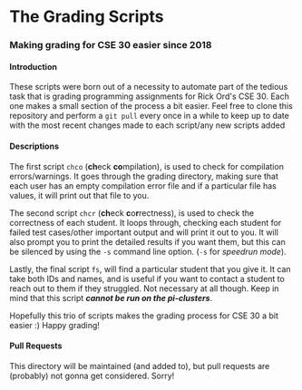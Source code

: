 # The Grading Scripts

### Making grading for CSE 30 easier since 2018


#### Introduction

These scripts were born out of a necessity to automate part of the tedious task
that is grading programming assignments for Rick Ord's CSE 30. Each one makes a
small section of the process a bit easier. Feel free to clone this repository
and perform a `git pull` every once in a while to keep up to date with the most
recent changes made to each script/any new scripts added

#### Descriptions

The first script `chco` (**ch**eck **co**mpilation), is used to check for
compilation errors/warnings. It goes through the grading directory, making sure
that each user has an empty compilation error file and if a particular file has
values, it will print out that file to you.

The second script `chcr` (**ch**eck **c**o**r**rectness), is used to check the
correctness of each student. It loops through, checking each student for failed
test cases/other important output and will print it out to you. It will also
prompt you to print the detailed results if you want them, but this can be
silenced by using the `-s` command line option. (`-s` for *speedrun mode*).

Lastly, the final script `fs`, will find a particular student that you give it.
It can take both IDs and names, and is useful if you want to contact a student
to reach out to them if they struggled. Not necessary at all though. Keep in
mind that this script ***cannot be run on the pi-clusters***.

Hopefully this trio of scripts makes the grading process for CSE 30 a bit easier
:) Happy grading!

#### Pull Requests

This directory will be maintained (and added to), but pull requests are
(probably) not gonna get considered. Sorry!
